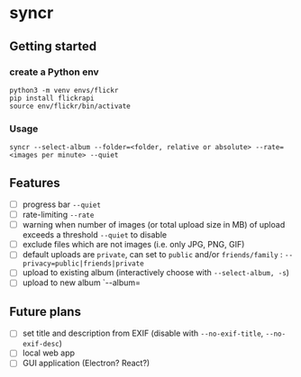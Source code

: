 # syncr

## Getting started

### create a Python env

```shell
python3 -m venv envs/flickr
pip install flickrapi
source env/flickr/bin/activate
```
### Usage
```
syncr --select-album --folder=<folder, relative or absolute> --rate=<images per minute> --quiet 
```
## Features

- [ ] progress bar `--quiet`
- [ ] rate-limiting `--rate`
- [ ] warning when number of images (or total upload size in MB) of upload exceeds a threshold `--quiet` to disable
- [ ] exclude files which are not images (i.e. only JPG, PNG, GIF)
- [ ] default uploads are `private`, can set to `public` and/or `friends/family` : `--privacy=public|friends|private`
- [ ] upload to existing album (interactively choose with `--select-album, -s`)
- [ ] upload to new album `--album=

## Future plans
- [ ] set title and description from EXIF (disable with `--no-exif-title`, `--no-exif-desc`)
- [ ] local web app
- [ ] GUI application (Electron? React?)
